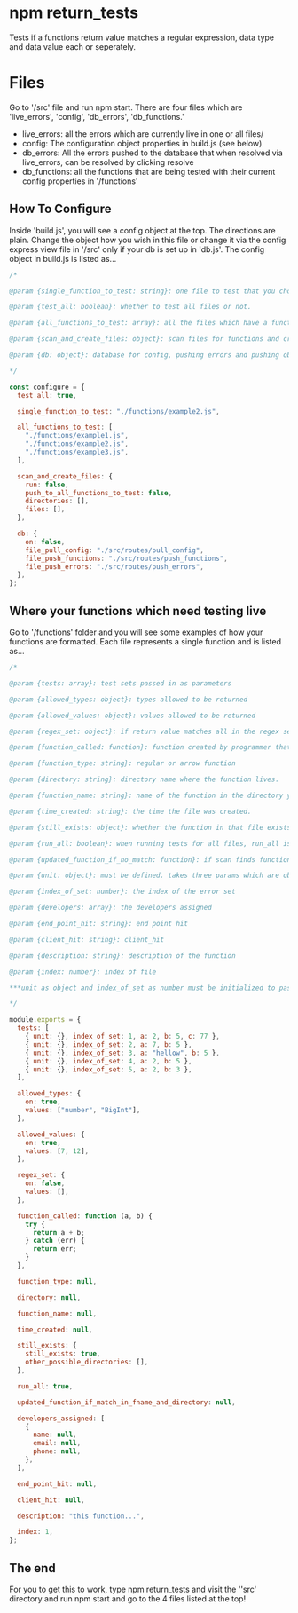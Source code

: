 # npm return_tests

Tests if a functions return value matches a regular expression, data type and data value each or seperately.

# Files

Go to '/src' file and run npm start. There are four files which are 'live_errors', 'config', 'db_errors', 'db_functions.'

- live_errors: all the errors which are currently live in one or all files/
- config: The configuration object properties in build.js (see below)
- db_errors: All the errors pushed to the database that when resolved via live_errors, can be resolved by clicking resolve
- db_functions: all the functions that are being tested with their current config properties in '/functions'

## How To Configure

Inside 'build.js', you will see a config object at the top. The directions are plain. Change the object how you wish in this file or change it via the config express view file in '/src' only if your db is set up in 'db.js'. The config object in build.js is listed as...

```js
/*

@param {single_function_to_test: string}: one file to test that you choose.

@param {test_all: boolean}: whether to test all files or not.

@param {all_functions_to_test: array}: all the files which have a function to test.

@param {scan_and_create_files: object}: scan files for functions and create files with those functions and push those to db

@param {db: object}: database for config, pushing errors and pushing obect functions to db.

*/

const configure = {
  test_all: true,

  single_function_to_test: "./functions/example2.js",

  all_functions_to_test: [
    "./functions/example1.js",
    "./functions/example2.js",
    "./functions/example3.js",
  ],

  scan_and_create_files: {
    run: false,
    push_to_all_functions_to_test: false,
    directories: [],
    files: [],
  },

  db: {
    on: false,
    file_pull_config: "./src/routes/pull_config",
    file_push_functions: "./src/routes/push_functions",
    file_push_errors: "./src/routes/push_errors",
  },
};
```

## Where your functions which need testing live

Go to '/functions' folder and you will see some examples of how your functions are formatted. Each file represents a single function and is listed as...

```js
/*

@param {tests: array}: test sets passed in as parameters

@param {allowed_types: object}: types allowed to be returned

@param {allowed_values: object}: values allowed to be returned

@param {regex_set: object}: if return value matches all in the regex set (could just use this)

@param {function_called: function}: function created by programmer that is checked via tests. Each file gets its own function.

@param {function_type: string}: regular or arrow function

@param {directory: string}: directory name where the function lives.

@param {function_name: string}: name of the function in the directory you got it from.

@param {time_created: string}: the time the file was created.

@param {still_exists: object}: whether the function in that file exists and whether it should be created again. Determined by @param {scan} in build.js

@param {run_all: boolean}: when running tests for all files, run_all is checked and if false does not run. it true runs file

@param {updated_function_if_no_match: function}: if scan finds function, make sure the function matches the function_called . if not, push the updated file function here.

@param {unit: object}: must be defined. takes three params which are objects with the same names as allowed_types, allowed_values, regex_set...same thing

@param {index_of_set: number}: the index of the error set

@param {developers: array}: the developers assigned

@param {end_point_hit: string}: end point hit

@param {client_hit: string}: client_hit

@param {description: string}: description of the function

@param {index: number}: index of file

***unit as object and index_of_set as number must be initialized to pass tests

*/

module.exports = {
  tests: [
    { unit: {}, index_of_set: 1, a: 2, b: 5, c: 77 },
    { unit: {}, index_of_set: 2, a: 7, b: 5 },
    { unit: {}, index_of_set: 3, a: "hellow", b: 5 },
    { unit: {}, index_of_set: 4, a: 2, b: 5 },
    { unit: {}, index_of_set: 5, a: 2, b: 3 },
  ],

  allowed_types: {
    on: true,
    values: ["number", "BigInt"],
  },

  allowed_values: {
    on: true,
    values: [7, 12],
  },

  regex_set: {
    on: false,
    values: [],
  },

  function_called: function (a, b) {
    try {
      return a + b;
    } catch (err) {
      return err;
    }
  },

  function_type: null,

  directory: null,

  function_name: null,

  time_created: null,

  still_exists: {
    still_exists: true,
    other_possible_directories: [],
  },

  run_all: true,

  updated_function_if_match_in_fname_and_directory: null,

  developers_assigned: [
    {
      name: null,
      email: null,
      phone: null,
    },
  ],

  end_point_hit: null,

  client_hit: null,

  description: "this function...",

  index: 1,
};
```

## The end

For you to get this to work, type npm return_tests and visit the ''src' directory and run npm start and go to the 4 files listed at the top!
